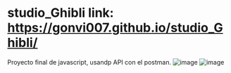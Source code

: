 # studio_Ghibli link: https://gonvi007.github.io/studio_Ghibli/
Proyecto final de javascript, usandp API con el postman.
![image](https://user-images.githubusercontent.com/100228156/188679219-bbfac5e0-f39e-4c96-be35-7b3f65d14d5f.png)
![image](https://user-images.githubusercontent.com/100228156/188679199-12174cf4-dc0a-4da9-8eed-482b92f866d5.png)
